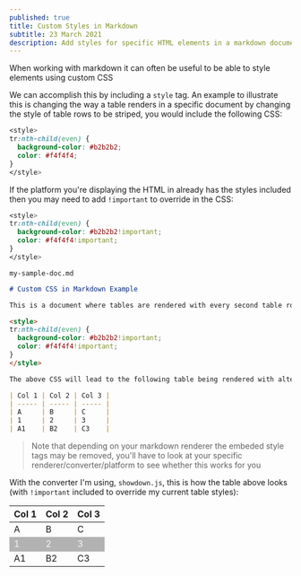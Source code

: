 ```yaml
---
published: true
title: Custom Styles in Markdown
subtitle: 23 March 2021
description: Add styles for specific HTML elements in a markdown document
---
```


When working with markdown it can often be useful to be able to style elements using custom CSS

We can accomplish this by including a `style` tag. An example to illustrate this is changing the way a table renders in a specific document by changing the style of table rows to be striped, you would include the following CSS:

```css
<style>
tr:nth-child(even) {
  background-color: #b2b2b2;
  color: #f4f4f4;
}
</style>
```

If the platform you're displaying the HTML in already has the styles included then you may need to add `!important` to override in the CSS:

```css
<style>
tr:nth-child(even) {
  background-color: #b2b2b2!important;
  color: #f4f4f4!important;
}
</style>
```

`my-sample-doc.md`

```md
# Custom CSS in Markdown Example

This is a document where tables are rendered with every second table row with a specific background and foreground colour

<style>
tr:nth-child(even) {
  background-color: #b2b2b2!important;
  color: #f4f4f4!important;
}
</style>

The above CSS will lead to the following table being rendered with alternating row colours:

| Col 1 | Col 2 | Col 3 |
| ----- | ----- | ----- |
| A     | B     | C     |
| 1     | 2     | 3     |
| A1    | B2    | C3    |
```

> Note that depending on your markdown renderer the embeded style tags may be removed, you'll have to look at your specific renderer/converter/platform to see whether this works for you

With the converter I'm using, `showdown.js`, this is how the table above looks (with `!important` included to override my current table styles):

<style>
tr:nth-child(even) {
  background-color: #b2b2b2!important;
  color: #f4f4f4!important;
}
</style>

| Col 1 | Col 2 | Col 3 |
| ----- | ----- | ----- |
| A     | B     | C     |
| 1     | 2     | 3     |
| A1    | B2    | C3    |

